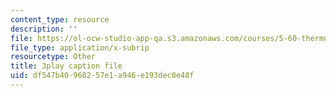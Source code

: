 ```yaml
---
content_type: resource
description: ''
file: https://ol-ocw-studio-app-qa.s3.amazonaws.com/courses/5-60-thermodynamics-kinetics-spring-2008/df547b40968257e1a946e193dec8e48f_kLqduWF6GXE.vtt
file_type: application/x-subrip
resourcetype: Other
title: 3play caption file
uid: df547b40-9682-57e1-a946-e193dec8e48f
---
```

